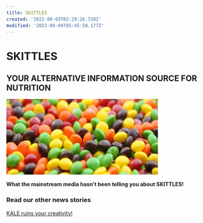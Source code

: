 ```yaml
---
title: SKITTLES
created: '2022-08-03T02:29:26.720Z'
modified: '2022-08-04T05:45:50.177Z'
---
```


# SKITTLES
## YOUR ALTERNATIVE INFORMATION SOURCE FOR NUTRITION

<img src="attachments/skittles.jpeg" width="400" height="200" /> 

**What the mainstream media hasn't been telling you about SKITTLES!**

### Read our other news stories
[KALE ruins your creativity!](./KALE.md)


